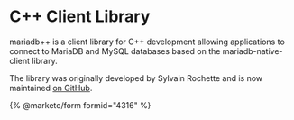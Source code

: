 # C++ Client Library

mariadb++ is a client library for C++ development allowing applications to connect to MariaDB and MySQL databases based on the mariadb-native-client library.

The library was originally developed by Sylvain Rochette and is now maintained [on GitHub](https://github.com/viaduck/mariadbpp).


{% @marketo/form formid="4316" %}
